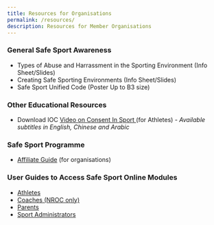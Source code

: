 ```yaml
---
title: Resources for Organisations
permalink: /resources/
description: Resources for Member Organisations
---
```

### General Safe Sport Awareness 
*  Types of Abuse and Harrassment in the Sporting Environment  (Info Sheet/Slides)
*  Creating Safe Sporting Environments  (Info Sheet/Slides)
*  Safe Sport Unified Code (Poster Up to B3 size)

### Other Educational Resources
* Download IOC [Video on Consent In Sport ](https://app.frame.io/presentations/a8e9fa18-7ca5-4363-a433-cb77b6638b86) (for Athletes) - *Available subtitles in English, Chinese and Arabic*

### Safe Sport Programme
* [Affiliate Guide](/files/SAFE%20SPORT%20PROGRAMME%20FOR%20AFFILIATE%20MEMBERS%20FINAL.pdf) (for organisations)

### User Guides to Access Safe Sport Online Modules
* [Athletes](/files/Athletes%20Safe%20Sport%20SportSG-ED%20User%20Guide.pdf)
* [Coaches (NROC only)](/files/NROC%20Coaches%20Safe%20Sport%20SportSG-ED%20User%20Guide.pdf)
* [Parents](/files/Parents%20Safe%20Sport%20SportSG-ED%20User%20Guide.pdf)
* [Sport Administrators](/files/Sport%20Admin%20Safe%20Sport%20SportSG-ED%20User%20Guide.pdf)